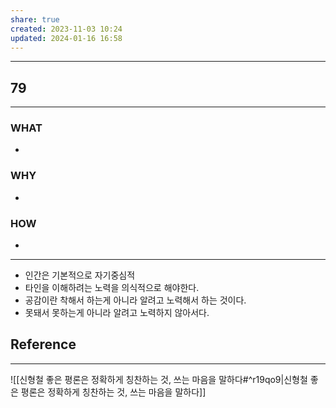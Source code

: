 ```yaml
---
share: true
created: 2023-11-03 10:24
updated: 2024-01-16 16:58
---
```


---
## 79
---
### WHAT
- 
### WHY
- 
### HOW
- 
---
- 인간은 기본적으로 자기중심적
- 타인을 이해하려는 노력을 의식적으로 해야한다.
- 공감이란 착해서 하는게 아니라 알려고 노력해서 하는 것이다.
- 못돼서 못하는게 아니라 알려고 노력하지 않아서다.


## Reference
---
![[신형철  좋은 평론은 정확하게 칭찬하는 것, 쓰는 마음을 말하다#^r19qo9|신형철  좋은 평론은 정확하게 칭찬하는 것, 쓰는 마음을 말하다]]
